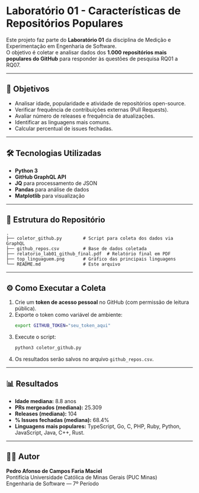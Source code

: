 # Laboratório 01 - Características de Repositórios Populares

Este projeto faz parte do **Laboratório 01** da disciplina de Medição e Experimentação em Engenharia de Software.  
O objetivo é coletar e analisar dados dos **1.000 repositórios mais populares do GitHub** para responder às questões de pesquisa RQ01 a RQ07.

---

## 📌 Objetivos
- Analisar idade, popularidade e atividade de repositórios open-source.
- Verificar frequência de contribuições externas (Pull Requests).
- Avaliar número de releases e frequência de atualizações.
- Identificar as linguagens mais comuns.
- Calcular percentual de issues fechadas.

---

## 🛠️ Tecnologias Utilizadas
- **Python 3**
- **GitHub GraphQL API**
- **JQ** para processamento de JSON
- **Pandas** para análise de dados
- **Matplotlib** para visualização

---

## 📂 Estrutura do Repositório
```
.
├── coletor_github.py        # Script para coleta dos dados via GraphQL
├── github_repos.csv         # Base de dados coletada
├── relatorio_lab01_github_final.pdf  # Relatório final em PDF
├── top_linguaguem.png       # Gráfico das principais linguagens
└── README.md                # Este arquivo
```

---

## ⚙️ Como Executar a Coleta
1. Crie um **token de acesso pessoal** no GitHub (com permissão de leitura pública).
2. Exporte o token como variável de ambiente:
   ```bash
   export GITHUB_TOKEN="seu_token_aqui"
   ```
3. Execute o script:
   ```bash
   python3 coletor_github.py
   ```
4. Os resultados serão salvos no arquivo `github_repos.csv`.

---

## 📊 Resultados
- **Idade mediana:** 8.8 anos  
- **PRs mergeados (mediana):** 25.309  
- **Releases (mediana):** 104  
- **% Issues fechadas (mediana):** 68.4%  
- **Linguagens mais populares:** TypeScript, Go, C, PHP, Ruby, Python, JavaScript, Java, C++, Rust.

---

## 👨‍💻 Autor
**Pedro Afonso de Campos Faria Maciel**  
Pontifícia Universidade Católica de Minas Gerais (PUC Minas)  
Engenharia de Software — 7º Período

